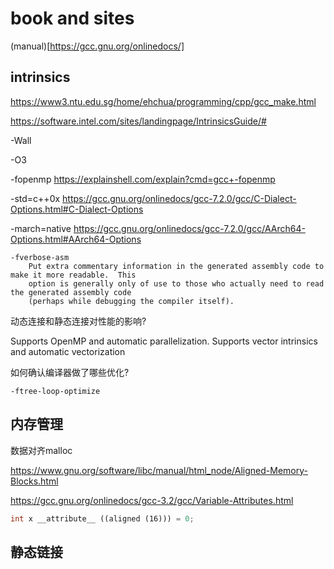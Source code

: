 # book and sites

(manual)[https://gcc.gnu.org/onlinedocs/]

## intrinsics

https://www3.ntu.edu.sg/home/ehchua/programming/cpp/gcc_make.html

https://software.intel.com/sites/landingpage/IntrinsicsGuide/#



-Wall

-O3

-fopenmp <https://explainshell.com/explain?cmd=gcc+-fopenmp>

-std=c++0x <https://gcc.gnu.org/onlinedocs/gcc-7.2.0/gcc/C-Dialect-Options.html#C-Dialect-Options>

-march=native <https://gcc.gnu.org/onlinedocs/gcc-7.2.0/gcc/AArch64-Options.html#AArch64-Options> 

```shell
-fverbose-asm
    Put extra commentary information in the generated assembly code to make it more readable.  This
    option is generally only of use to those who actually need to read the generated assembly code
    (perhaps while debugging the compiler itself).
```

动态连接和静态连接对性能的影响?

Supports OpenMP and automatic parallelization. Supports vector intrinsics and automatic vectorization



如何确认编译器做了哪些优化?



`-ftree-loop-optimize`



## 内存管理

数据对齐malloc

https://www.gnu.org/software/libc/manual/html_node/Aligned-Memory-Blocks.html



https://gcc.gnu.org/onlinedocs/gcc-3.2/gcc/Variable-Attributes.html

```c++
int x __attribute__ ((aligned (16))) = 0;
```

## 静态链接

